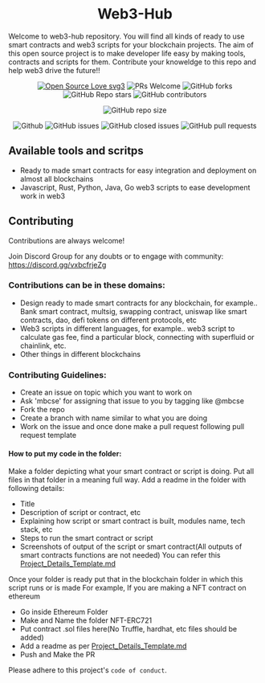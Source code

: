 
<h1 align="center">Web3-Hub</h1>


Welcome to web3-hub repository. You will find all kinds of ready to use smart contracts and web3 scripts for your blockchain projects. The aim of this 
open source project is to make developer life easy by making tools, contracts and scripts for them.
Contribute your knoweldge to this repo and help web3 drive the future!!

<div align="center">
<p>

[![Open Source Love svg3](https://badges.frapsoft.com/os/v3/open-source.svg?v=103)](https://github.com/ellerbrock/open-source-badges/)
![PRs Welcome](https://img.shields.io/badge/PRs-welcome-brightgreen.svg?style=flat)
![GitHub forks](https://img.shields.io/github/forks/theblockchainchief/web3-hub)
![GitHub Repo stars](https://img.shields.io/github/stars/theblockchainchief/web3-hub)
![GitHub contributors](https://img.shields.io/github/contributors/theblockchainchief/web3-hub)

![GitHub repo size](https://img.shields.io/github/repo-size/theblockchainchief/web3-hub)

![Github](https://img.shields.io/github/license/theblockchainchief/web3-hub)
![GitHub issues](https://img.shields.io/github/issues/theblockchainchief/web3-hub)
![GitHub closed issues](https://img.shields.io/github/issues-closed-raw/theblockchainchief/web3-hub)
![GitHub pull requests](https://img.shields.io/github/issues-pr/theblockchainchief/web3-hub)

</p>
</div>

## Available tools and scritps

- Ready to made smart contracts for easy integration and deployment on almost all blockchains
- Javascript, Rust, Python, Java, Go web3 scripts to ease development work in web3


## Contributing

Contributions are always welcome!

Join Discord Group for any doubts or to engage with community: https://discord.gg/vxbcfrjeZg

### Contributions can be in these domains:
- Design ready to made smart contracts for any blockchain, for example.. Bank smart contract, multsig, swapping contract, uniswap like smart contracts, dao, defi tokens on different protocols, etc
- Web3 scripts in different languages, for example.. web3 script to calculate gas fee, find a particular block, connecting with superfluid or chainlink, etc.
- Other things in different blockchains

### Contributing Guidelines:
- Create an issue on topic which you want to work on
- Ask 'mbcse' for assigning that issue to you by tagging like @mbcse
- Fork the repo
- Create a branch with name similar to what you are doing
- Work on the issue and once done make a pull request following pull request template

#### How to put my code in the folder:

Make a folder depicting what your smart contract or script is doing.
Put all files in that folder in a meaning full way. Add a readme in the folder with following details:

- Title
- Description of script or contract, etc
- Explaining how script or smart contract is built, modules name, tech stack, etc
- Steps to run the smart contract or script
- Screenshots of output of the script or smart contract(All outputs of smart contracts functions are not needed) You can refer this [Project_Details_Template.md](https://github.com/theblockchainchief/web3-hub/blob/main/Project_Details_Template.md)

Once your folder is ready put that in the blockchain folder in which this script runs or is made
For example, If you are making a NFT contract on ethereum 
- Go inside Ethereum Folder
- Make and Name the folder NFT-ERC721
- Put contract .sol files here(No Truffle, hardhat, etc files should be added)
- Add a readme as per [Project_Details_Template.md](https://github.com/theblockchainchief/web3-hub/blob/main/Project_Details_Template.md)
- Push and Make the PR

Please adhere to this project's `code of conduct`.

